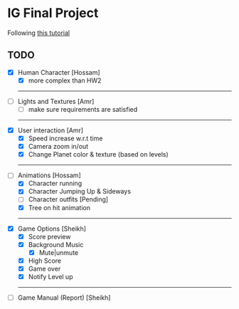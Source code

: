 # IG Final Project

Following [this tutorial](https://gamedevelopment.tutsplus.com/tutorials/creating-a-simple-3d-endless-runner-game-using-three-js--cms-29157)

## TODO

- [x] Human Character [Hossam]
  - [x] more complex than HW2
  ***
- [ ] Lights and Textures [Amr]
  - [ ] make sure requirements are satisfied
  ***
- [x] User interaction [Amr]
  - [x] Speed increase w.r.t time
  - [x] Camera zoom in/out
  - [x] Change Planet color & texture (based on levels)
  ***
- [ ] Animations [Hossam]
  - [x] Character running
  - [x] Character Jumping Up & Sideways
  - [ ] Character outfits [Pending]
  - [x] Tree on hit animation
  ***
- [x] Game Options [Sheikh]
  - [x] Score preview
  - [x] Background Music
    - [x] Mute|unmute
  - [x] High Score
  - [x] Game over
  - [x] Notify Level up
  ***
- [ ] Game Manual (Report) [Sheikh]
